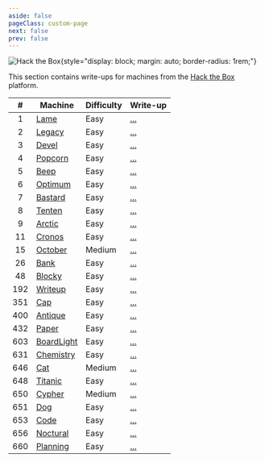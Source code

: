 ```yaml
---
aside: false
pageClass: custom-page
next: false
prev: false
---
```


![Hack the Box](/ctf/hack-the-box/machines/banner.png){style="display: block; margin: auto; border-radius: 1rem;"}

This section contains write-ups for machines from the [Hack the Box](https://app.hackthebox.com/machines) platform.

|   #   | Machine                                               | Difficulty | Write-up             |
| :---: | ----------------------------------------------------- | ---------- | -------------------- |
|   1   | [Lame](https://app.hackthebox.com/machines/1)         | Easy       | [...](./lame)        |
|   2   | [Legacy](https://app.hackthebox.com/machines/2)       | Easy       | [...](./legacy)      |
|   3   | [Devel](https://app.hackthebox.com/machines/3)        | Easy       | [...](./devel)       |
|   4   | [Popcorn](https://app.hackthebox.com/machines/4)      | Easy       | [...](./popcorn)     |
|   5   | [Beep](https://app.hackthebox.com/machines/5)         | Easy       | [...](./beep)        |
|   6   | [Optimum](https://app.hackthebox.com/machines/6)      | Easy       | [...](./optimum)     |
|   7   | [Bastard](https://app.hackthebox.com/machines/7)      | Easy       | [...](./bastard)     |
|   8   | [Tenten](https://app.hackthebox.com/machines/8)       | Easy       | [...](./tenten)      |
|   9   | [Arctic](https://app.hackthebox.com/machines/9)       | Easy       | [...](./arctic)      |
|  11   | [Cronos](https://app.hackthebox.com/machines/11)      | Easy       | [...](./cronos)      |
|  15   | [October](https://app.hackthebox.com/machines/15)     | Medium     | [...](./october)     |
|  26   | [Bank](https://app.hackthebox.com/machines/26)        | Easy       | [...](./bank)        |
|  48   | [Blocky](https://app.hackthebox.com/machines/48)      | Easy       | [...](./blocky)      |
|  192  | [Writeup](https://app.hackthebox.com/machines/192)    | Easy       | [...](./writeup)     |
|  351  | [Cap](https://app.hackthebox.com/machines/351)        | Easy       | [...](./cap)         |
|  400  | [Antique](https://app.hackthebox.com/machines/400)    | Easy       | [...](./antique)     |
|  432  | [Paper](https://app.hackthebox.com/machines/432)      | Easy       | [...](./paper)       |
|  603  | [BoardLight](https://app.hackthebox.com/machines/603) | Easy       | [...](./board-light) |
|  631  | [Chemistry](https://app.hackthebox.com/machines/631)  | Easy       | [...](./chemistry)   |
|  646  | [Cat](https://app.hackthebox.com/machines/646)        | Medium     | [...](./cat)         |
|  648  | [Titanic](https://app.hackthebox.com/machines/648)    | Easy       | [...](./titanic)     |
|  650  | [Cypher](https://app.hackthebox.com/machines/650)     | Medium     | [...](./cypher)      |
|  651  | [Dog](https://app.hackthebox.com/machines/651)        | Easy       | [...](./dog)         |
|  653  | [Code](https://app.hackthebox.com/machines/653)       | Easy       | [...](./code)        |
|  656  | [Noctural](https://app.hackthebox.com/machines/656)   | Easy       | [...](./noctural)    |
|  660  | [Planning](https://app.hackthebox.com/machines/660)   | Easy       | [...](./planning)    |
